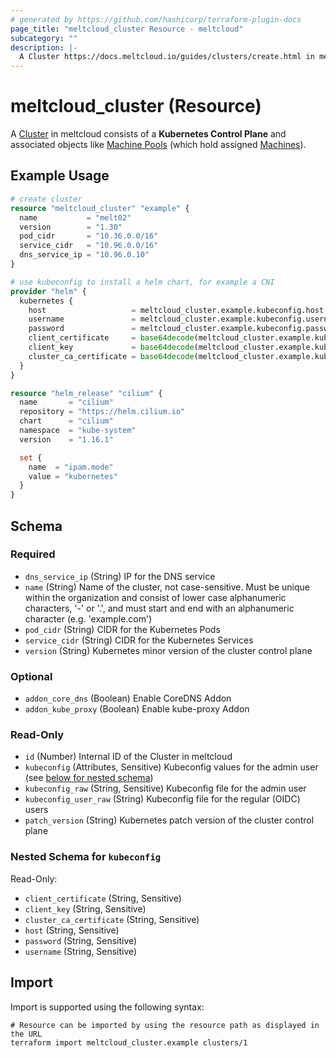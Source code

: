 ```yaml
---
# generated by https://github.com/hashicorp/terraform-plugin-docs
page_title: "meltcloud_cluster Resource - meltcloud"
subcategory: ""
description: |-
  A Cluster https://docs.meltcloud.io/guides/clusters/create.html in meltcloud consists of a Kubernetes Control Plane and associated objects like Machine Pools https://docs.meltcloud.io/guides/machine-pools/create.html (which hold assigned Machines https://docs.meltcloud.io/concepts/machines).
---
```


# meltcloud_cluster (Resource)

A [Cluster](https://docs.meltcloud.io/guides/clusters/create.html) in meltcloud consists of a **Kubernetes Control Plane** and associated objects like [Machine Pools](https://docs.meltcloud.io/guides/machine-pools/create.html) (which hold assigned [Machines](https://docs.meltcloud.io/concepts/machines)).

## Example Usage

```terraform
# create cluster
resource "meltcloud_cluster" "example" {
  name           = "melt02"
  version        = "1.30"
  pod_cidr       = "10.36.0.0/16"
  service_cidr   = "10.96.0.0/16"
  dns_service_ip = "10.96.0.10"
}

# use kubeconfig to install a helm chart, for example a CNI
provider "helm" {
  kubernetes {
    host                   = meltcloud_cluster.example.kubeconfig.host
    username               = meltcloud_cluster.example.kubeconfig.username
    password               = meltcloud_cluster.example.kubeconfig.password
    client_certificate     = base64decode(meltcloud_cluster.example.kubeconfig.client_certificate)
    client_key             = base64decode(meltcloud_cluster.example.kubeconfig.client_key)
    cluster_ca_certificate = base64decode(meltcloud_cluster.example.kubeconfig.cluster_ca_certificate)
  }
}

resource "helm_release" "cilium" {
  name       = "cilium"
  repository = "https://helm.cilium.io"
  chart      = "cilium"
  namespace  = "kube-system"
  version    = "1.16.1"

  set {
    name  = "ipam.mode"
    value = "kubernetes"
  }
}
```

<!-- schema generated by tfplugindocs -->
## Schema

### Required

- `dns_service_ip` (String) IP for the DNS service
- `name` (String) Name of the cluster, not case-sensitive. Must be unique within the organization and consist of lower case alphanumeric characters, '-' or '.', and must start and end with an alphanumeric character (e.g. 'example.com')
- `pod_cidr` (String) CIDR for the Kubernetes Pods
- `service_cidr` (String) CIDR for the Kubernetes Services
- `version` (String) Kubernetes minor version of the cluster control plane

### Optional

- `addon_core_dns` (Boolean) Enable CoreDNS Addon
- `addon_kube_proxy` (Boolean) Enable kube-proxy Addon

### Read-Only

- `id` (Number) Internal ID of the Cluster in meltcloud
- `kubeconfig` (Attributes, Sensitive) Kubeconfig values for the admin user (see [below for nested schema](#nestedatt--kubeconfig))
- `kubeconfig_raw` (String, Sensitive) Kubeconfig file for the admin user
- `kubeconfig_user_raw` (String) Kubeconfig file for the regular (OIDC) users
- `patch_version` (String) Kubernetes patch version of the cluster control plane

<a id="nestedatt--kubeconfig"></a>
### Nested Schema for `kubeconfig`

Read-Only:

- `client_certificate` (String, Sensitive)
- `client_key` (String, Sensitive)
- `cluster_ca_certificate` (String, Sensitive)
- `host` (String, Sensitive)
- `password` (String, Sensitive)
- `username` (String, Sensitive)

## Import

Import is supported using the following syntax:

```shell
# Resource can be imported by using the resource path as displayed in the URL
terraform import meltcloud_cluster.example clusters/1
```
